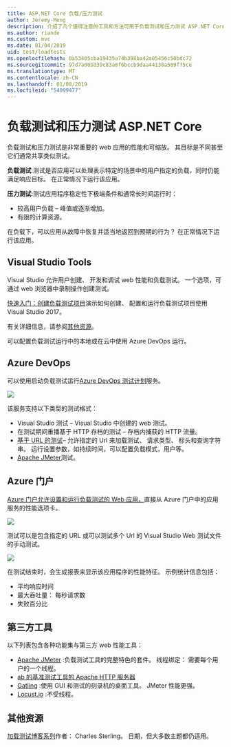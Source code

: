 ```yaml
---
title: ASP.NET Core 负载/压力测试
author: Jeremy-Meng
description: 介绍了几个值得注意的工具和方法可用于负载测试和压力测试 ASP.NET Core 应用。
ms.author: riande
ms.custom: mvc
ms.date: 01/04/2019
uid: test/loadtests
ms.openlocfilehash: 0a53405cba19435a74b398ba42a05456c50bdc72
ms.sourcegitcommit: 97d7a00bd39c83a8f6bccb9daa44130a509f75ce
ms.translationtype: MT
ms.contentlocale: zh-CN
ms.lasthandoff: 01/08/2019
ms.locfileid: "54099477"
---
```

# <a name="load-and-stress-testing-aspnet-core"></a>负载测试和压力测试 ASP.NET Core

负载测试和压力测试是非常重要的 web 应用的性能和可缩放。 其目标是不同甚至它们通常共享类似测试。

**负载测试**:测试是否应用可以处理表示特定的场景中的用户指定的负载，同时仍能满足响应目标。 在正常情况下运行该应用。

**压力测试**:测试应用程序稳定性下极端条件和通常长时间运行时：

* 较高用户负载 – 峰值或逐渐增加。
* 有限的计算资源。  

在负载下，可以应用从故障中恢复并适当地返回到预期的行为？ 在正常情况下运行该应用。

## <a name="visual-studio-tools"></a>Visual Studio Tools

Visual Studio 允许用户创建、 开发和调试 web 性能和负载测试。 一个选项，可通过 web 浏览器中录制操作创建测试。

[快速入门：创建负载测试项目](/visualstudio/test/quickstart-create-a-load-test-project?view=vs-2017)演示如何创建、 配置和运行负载测试项目使用 Visual Studio 2017。

有关详细信息，请参阅[其他资源](#add)。

可以配置负载测试运行中的本地或在云中使用 Azure DevOps 运行。

## <a name="azure-devops"></a>Azure DevOps

可以使用启动负载测试运行[Azure DevOps 测试计划](/azure/devops/test/load-test/index?view=vsts)服务。

![](./load-tests/_static/azure-devops-load-test.png)

该服务支持以下类型的测试格式：

- Visual Studio 测试 – Visual Studio 中创建的 web 测试。
- 在测试期间重播基于 HTTP 存档的测试 – 存档内捕获的 HTTP 流量。
- [基于 URL 的测试](/azure/devops/test/load-test/get-started-simple-cloud-load-test?view=vsts)– 允许指定的 Url 来加载测试、 请求类型、 标头和查询字符串。 运行设置参数，如持续时间，可以配置负载模式，用户等。
- [Apache JMeter](https://jmeter.apache.org/)测试。

## <a name="azure-portal"></a>Azure 门户

[Azure 门户允许设置和运行负载测试的 Web 应用，](/azure/devops/test/load-test/app-service-web-app-performance-test?view=vsts)直接从 Azure 门户中的应用服务的性能选项卡。

![](./load-tests/_static/azure-appservice-perf-test.png)

测试可以是包含指定的 URL 或可以测试多个 Url 的 Visual Studio Web 测试文件的手动测试。

![](./load-tests/_static/azure-appservice-perf-test-config.png)

在测试结束时，会生成报表来显示该应用程序的性能特征。 示例统计信息包括：

- 平均响应时间
- 最大吞吐量： 每秒请求数
- 失败百分比

## <a name="third-party-tools"></a>第三方工具

以下列表包含各种功能集与第三方 web 性能工具：

- [Apache JMeter](https://jmeter.apache.org/) :负载测试工具的完整特色的套件。 线程绑定： 需要每个用户的一个线程。
- [ab 的基准测试工具的 Apache HTTP 服务器](https://httpd.apache.org/docs/2.4/programs/ab.html)
- [Gatling](https://gatling.io/) :使用 GUI 和测试的刻录机的桌面工具。 JMeter 性能更强。
- [Locust.io](https://locust.io/) :不受线程。

<a name="add"></a>
## <a name="additional-resources"></a>其他资源

[加载测试博客系列](https://blogs.msdn.microsoft.com/charles_sterling/2015/06/01/load-test-series-part-i-creating-web-performance-tests-for-a-load-test/)作者： Charles Sterling。 日期，但大多数主题都仍适用。